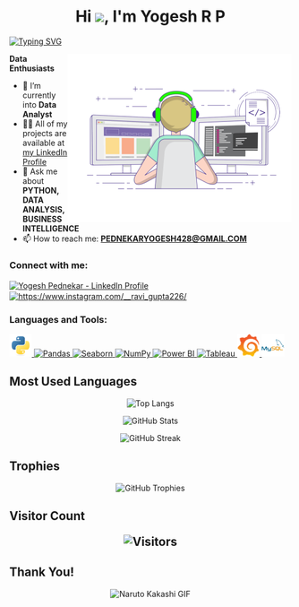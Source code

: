 <h1 align="center">  Hi <img src="https://media.giphy.com/media/hvRJCLFzcasrR4ia7z/giphy.gif" width="30px">, I'm Yogesh R P</h1>


<a href="https://git.io/typing-svg"><img src="https://readme-typing-svg.demolab.com?font=Fira+Code&duration=2000&pause=1000&color=00E0E5&random=false&width=435&lines=%F0%9F%92%A1+Data Analysis.;%E2%9C%A8+Business Analyst.;%F0%9F%94%A5+Pyhton." alt="Typing SVG" /></a>

<img align="right" alt="Coding" width="400" src="https://raw.githubusercontent.com/devSouvik/devSouvik/master/gif3.gif">

**Data Enthusiasts** 
- 🌱 I’m currently into **Data Analyst** 
- 👨‍💻 All of my projects are available at [my LinkedIn Profile](https://www.linkedin.com/in/yogeshpednekar)
-  💬 Ask me about **PYTHON, DATA ANALYSIS, BUSINESS INTELLIGENCE**
- 📫 How to reach me: **PEDNEKARYOGESH428@GMAIL.COM**

 
<h3 align="left">Connect with me:</h3>
<p align="left">
<a href="https://www.linkedin.com/in/yogeshpednekar" target="blank"><img align="center" src="https://raw.githubusercontent.com/rahuldkjain/github-profile-readme-generator/master/src/images/icons/Social/linked-in-alt.svg" alt="Yogesh Pednekar - LinkedIn Profile" height="30" width="40" /></a>
<a href="https://instagram.com/https://www.instagram.com/__ravi_gupta226/" target="blank"><img align="center" src="https://raw.githubusercontent.com/rahuldkjain/github-profile-readme-generator/master/src/images/icons/Social/instagram.svg" alt="https://www.instagram.com/__ravi_gupta226/" height="30" width="40" /></a>
</p>



<h3 align="left">Languages and Tools:</h3> <p align="left"> <a href="https://www.python.org" target="_blank" rel="noreferrer"> <img src="https://raw.githubusercontent.com/devicons/devicon/master/icons/python/python-original.svg" alt="python" width="40" height="40"/> </a> <a href="https://pandas.pydata.org/" target="_blank" rel="noreferrer"> <img src="https://pandas.pydata.org/static/img/pandas.svg" alt="Pandas" width="40" height="40"/> </a> <a href="https://seaborn.pydata.org/" target="_blank" rel="noreferrer"> <img src="https://seaborn.pydata.org/_images/logo-mark-lightbg.svg" alt="Seaborn" width="40" height="40"/> </a> <a href="https://numpy.org/" target="_blank" rel="noreferrer"> <img src="https://upload.wikimedia.org/wikipedia/commons/3/31/NumPy_logo_2020.svg" alt="NumPy" width="40" height="40"/> </a> <a href="https://powerbi.microsoft.com/" target="_blank" rel="noreferrer"> <img src="https://upload.wikimedia.org/wikipedia/commons/c/cf/New_Power_BI_Logo.svg" alt="Power BI" width="40" height="40"/> </a> <a href="https://www.tableau.com/" target="_blank" rel="noreferrer"> <img src="https://cdn.worldvectorlogo.com/logos/tableau-software.svg" alt="Tableau" width="40" height="40"/> </a> <a href="https://grafana.com/" target="_blank" rel="noreferrer"> <img src="https://raw.githubusercontent.com/grafana/grafana/master/public/img/grafana_icon.svg" alt="Grafana" width="40" height="40"/> </a> <a href="https://www.mysql.com/" target="_blank" rel="noreferrer"> <img src="https://raw.githubusercontent.com/devicons/devicon/master/icons/mysql/mysql-original-wordmark.svg" alt="SQL" width="40" height="40"/> </a> </p>

## Most Used Languages

<p align="center">
  <img src="https://github-readme-stats.vercel.app/api/top-langs/?username=YOUR_GITHUB_USERNAME&layout=compact" alt="Top Langs" />
</p>

<p align="center"> <img src="https://github-readme-stats.vercel.app/api?username=meyogeshr&show_icons=true&locale=en" alt="GitHub Stats" /> </p>

<p align="center"> <img src="https://github-readme-streak-stats.herokuapp.com/?user=meyogeshr" alt="GitHub Streak" /> </p>


## Trophies
<p align="center">
  <img src="https://github-profile-trophy.vercel.app/?username=yourusername&theme=onedark" alt="GitHub Trophies" />
</p>

## Visitor Count <p align="center"> <img src="https://visitor-badge.laobi.icu/badge?page_id=meyogeshr.yourrepository" alt="Visitors"> </p>

## Thank You!
<p align="center">
  <img src="https://media.giphy.com/media/diBEnAwwUG7UA/giphy.gif" alt="Naruto Kakashi GIF" />
</p>
